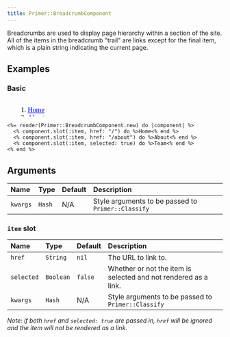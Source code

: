 ```yaml
---
title: Primer::BreadcrumbComponent
---
```


Breadcrumbs are used to display page hierarchy within a section of the site. All of the items in the breadcrumb "trail" are links except for the final item, which is a plain string indicating the current page.

## Examples

### Basic

<iframe style="width: 100%; border: 0px; height: 40px;" srcdoc="<html><head><link href='https://unpkg.com/@primer/css/dist/primer.css' rel='stylesheet'></head><body><nav aria-label='Breadcrumb'>  <ol>      <li class='breadcrumb-item  '><a href='/'>Home</a></li>      <li class='breadcrumb-item  '><a href='/about'>About</a></li>      <li aria-current='page' class='breadcrumb-item  '>Team</li>  </ol></nav></body></html>"></iframe>

```erb
<%= render(Primer::BreadcrumbComponent.new) do |component| %>
  <% component.slot(:item, href: "/") do %>Home<% end %>
  <% component.slot(:item, href: "/about") do %>About<% end %>
  <% component.slot(:item, selected: true) do %>Team<% end %>
<% end %>
```

## Arguments

| Name | Type | Default | Description |
| :- | :- | :- | :- |
| `kwargs` | `Hash` | N/A | Style arguments to be passed to `Primer::Classify` |
### `item` slot

| Name | Type | Default | Description |
| :- | :- | :- | :- |
| `href` | `String` | `nil` | The URL to link to. |
| `selected` | `Boolean` | `false` | Whether or not the item is selected and not rendered as a link. |
| `kwargs` | `Hash` | N/A | Style arguments to be passed to `Primer::Classify` |

_Note: if both `href` and `selected: true` are passed in, `href` will be ignored and the item will not be rendered as a link._

